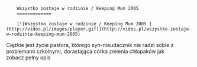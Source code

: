 
        Wszystko zostaje w rodzinie / Keeping Mum 2005 
        =============
        
        [![Wszystko zostaje w rodzinie / Keeping Mum 2005 ](http://vidos.pl/images/player.gif)](http://vidos.pl/wszystko-zostaje-w-rodzinie-keeping-mum-2005)
        
        
 Ciężkie jest życie pastora, którego syn-nieudacznik nie radzi sobie z problemami szkolnymi, dorastająca córka zmienia chłopaków jak zobacz pełny opis
    